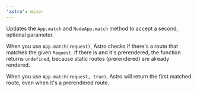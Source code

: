 ```yaml
---
'astro': minor
---
```


Updates the `App.match` and `NodeApp.match` method to accept a second, optional parameter.

When you use `App.match(request)`, Astro checks if there's a route that matches the given `Request`. If there is and it's prerendered, the function returns `undefined`, because static routes (prerendered) are already rendered.

When you use `App.match(request, true)`, Astro will return the first matched route, even when it's a prerendered route.
